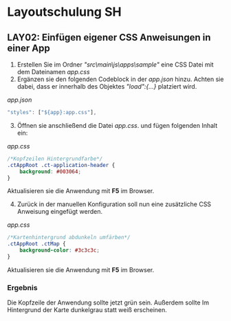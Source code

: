 # Layoutschulung SH
## LAY02: Einfügen eigener CSS Anweisungen in einer App

1. Erstellen Sie im Ordner *"src\main\js\apps\sample"* eine CSS Datei mit dem Dateinamen *app.css*
2. Ergänzen sie den folgenden Codeblock in der *app.json* hinzu. Achten sie dabei, dass er innerhalb des Objektes *"load":{...}* platziert wird.

*app.json*
```javascript
"styles": ["${app}:app.css"],
```

3. Öffnen sie anschließend die Datei *app.css*. und fügen folgenden Inhalt ein:

*app.css*
```css
/*Kopfzeilen Hintergrundfarbe*/
.ctAppRoot .ct-application-header {
    background: #003064;
}
```
Aktualisieren sie die Anwendung mit **F5** im Browser.

4. Zurück in der manuellen Konfiguration soll nun eine zusätzliche CSS Anweisung eingefügt werden.

*app.css*
```css
/*Kartenhintergrund abdunkeln umfärben*/
.ctAppRoot .ctMap {
    background-color: #3c3c3c;
}
```
Aktualisieren sie die Anwendung mit **F5** im Browser.

### Ergebnis
Die Kopfzeile der Anwendung sollte jetzt grün sein. Außerdem sollte Im Hintergrund der Karte dunkelgrau statt weiß erscheinen. 

